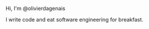 Hi, I'm @olivierdagenais

I write code and eat software engineering for breakfast.

<!---
olivierdagenais/olivierdagenais is a ✨ special ✨ repository because its `README.md` (this file) appears on your GitHub profile.
You can click the Preview link to take a look at your changes.
--->
